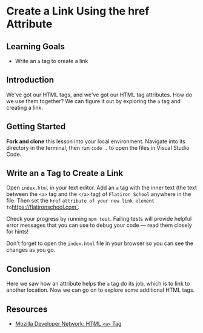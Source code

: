 # Create a Link Using the href Attribute

## Learning Goals

- Write an `a` tag to create a link

## Introduction

We've got our HTML tags, and we've got our HTML tag attributes. How do we use
them together? We can figure it out by exploring the `a` tag and creating a
link.

## Getting Started

**Fork and clone** this lesson into your local environment. Navigate into its
directory in the terminal, then run `code .` to open the files in Visual Studio
Code.

## Write an `a` Tag to Create a Link

Open `index.html` in your text editor. Add an `a` tag with the inner text (the
text between the `<a>` tag and the `</a>` tag) of `Flatiron School` anywhere in
the file. Then set the `href` ` attribute of your new link element to
`https://flatironschool.com`.

Check your progress by running `npm test`. Failing tests will provide helpful
error messages that you can use to debug your code — read them closely for
hints!

Don't forget to open the `index.html` file in your browser so you can see the
changes as you go.

## Conclusion

Here we saw how an attribute helps the `a` tag do its job, which is to link to
another location. Now we can go on to explore some additional HTML tags.

## Resources

- [Mozilla Developer Network: HTML `<a>` Tag](https://developer.mozilla.org/en-US/docs/Web/HTML/Element/a)
